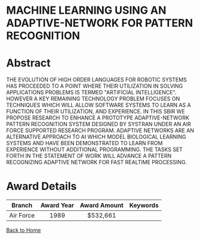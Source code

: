 
MACHINE LEARNING USING AN ADAPTIVE-NETWORK FOR PATTERN RECOGNITION
==================================================================

# Abstract


THE EVOLUTION OF HIGH ORDER LANGUAGES FOR ROBOTIC SYSTEMS HAS PROCEEDED TO A POINT WHERE THEIR UTILIZATION IN SOLVING APPLICATIONS PROBLEMS IS TERMED "ARTIFICIAL INTELLIGENCE". HOWEVER A KEY REMAINING TECHNOLOGY PROBLEM FOCUSES ON TECHNIQUES WHICH WILL ALLOW SOFTWARE SYSTEMS TO LEARN AS A FUNCTION OF THEIR UTILIZATION, AND EXPERIENCE. IN THIS SBIR WE PROPOSE RESEARCH TO ENHANCE A PROTOTYPE ADAPTIVE-NETWORK PATTERN RECOGNITION SYSTEM DESIGNED BY SYSTRAN UNDER AN AIR FORCE SUPPORTED RESEARCH PROGRAM. ADAPTIVE NETWORKS ARE AN ALTERNATIVE APPROACH TO AI WHICH MODEL BIOLOGICAL LEARNING SYSTEMS AND HAVE BEEN DEMONSTRATED TO LEARN FROM EXPERIENCE WITHOUT ADDITIONAL PROGRAMMING. THE TASKS SET FORTH IN THE STATEMENT OF WORK WILL ADVANCE A PATTERN RECOGNIZING ADAPTIVE NETWORK FOR FAST REALTIME PROCESSING.  

# Award Details

|Branch|Award Year|Award Amount|Keywords|
| :---: | :---: | :---: | :---: |
|Air Force|1989|$532,661||
  
  


[Back to Home](https://github.com/chrischow/dod_sbir_awards/Reports/CC/#886)